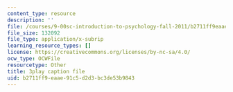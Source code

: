 ```yaml
---
content_type: resource
description: ''
file: /courses/9-00sc-introduction-to-psychology-fall-2011/b2711ff9eaae91c5d2d3bc3de53b9843_bihrpOS0qtY.srt
file_size: 132092
file_type: application/x-subrip
learning_resource_types: []
license: https://creativecommons.org/licenses/by-nc-sa/4.0/
ocw_type: OCWFile
resourcetype: Other
title: 3play caption file
uid: b2711ff9-eaae-91c5-d2d3-bc3de53b9843
---
```

